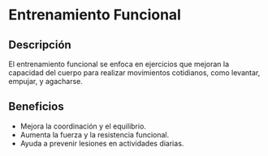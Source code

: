 # Entrenamiento Funcional

## Descripción
El entrenamiento funcional se enfoca en ejercicios que mejoran la capacidad del cuerpo para realizar movimientos cotidianos, como levantar, empujar, y agacharse.

## Beneficios
- Mejora la coordinación y el equilibrio.
- Aumenta la fuerza y la resistencia funcional.
- Ayuda a prevenir lesiones en actividades diarias.